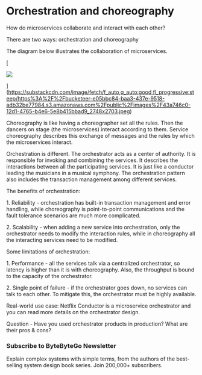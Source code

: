 # Orchestration and choreography
How do microservices collaborate and interact with each other?

There are two ways: orchestration and choreography

The diagram below illustrates the collaboration of microservices.

[

![](https://substackcdn.com/image/fetch/w_1456,c_limit,f_auto,q_auto:good,fl_progressive:steep/https%3A%2F%2Fbucketeer-e05bbc84-baa3-437e-9518-adb32be77984.s3.amazonaws.com%2Fpublic%2Fimages%2F43a746c0-12d1-4765-b4e6-5e8b415bbad9_2748x2703.jpeg)


](https://substackcdn.com/image/fetch/f_auto,q_auto:good,fl_progressive:steep/https%3A%2F%2Fbucketeer-e05bbc84-baa3-437e-9518-adb32be77984.s3.amazonaws.com%2Fpublic%2Fimages%2F43a746c0-12d1-4765-b4e6-5e8b415bbad9_2748x2703.jpeg)

Choreography is like having a choreographer set all the rules. Then the dancers on stage (the microservices) interact according to them. Service choreography describes this exchange of messages and the rules by which the microservices interact.

Orchestration is different. The orchestrator acts as a center of authority. It is responsible for invoking and combining the services. It describes the interactions between all the participating services. It is just like a conductor leading the musicians in a musical symphony. The orchestration pattern also includes the transaction management among different services.

The benefits of orchestration:

1\. Reliability - orchestration has built-in transaction management and error handling, while choreography is point-to-point communications and the fault tolerance scenarios are much more complicated.

2\. Scalability - when adding a new service into orchestration, only the orchestrator needs to modify the interaction rules, while in choreography all the interacting services need to be modified.

Some limitations of orchestration:

1\. Performance - all the services talk via a centralized orchestrator, so latency is higher than it is with choreography. Also, the throughput is bound to the capacity of the orchestrator.

2\. Single point of failure - if the orchestrator goes down, no services can talk to each other. To mitigate this, the orchestrator must be highly available.

Real-world use case: Netflix Conductor is a microservice orchestrator and you can read more details on the orchestrator design.

Question - Have you used orchestrator products in production? What are their pros & cons?

### Subscribe to **ByteByteGo Newsletter**

Explain complex systems with simple terms, from the authors of the best-selling system design book series. Join 200,000+ subscribers.